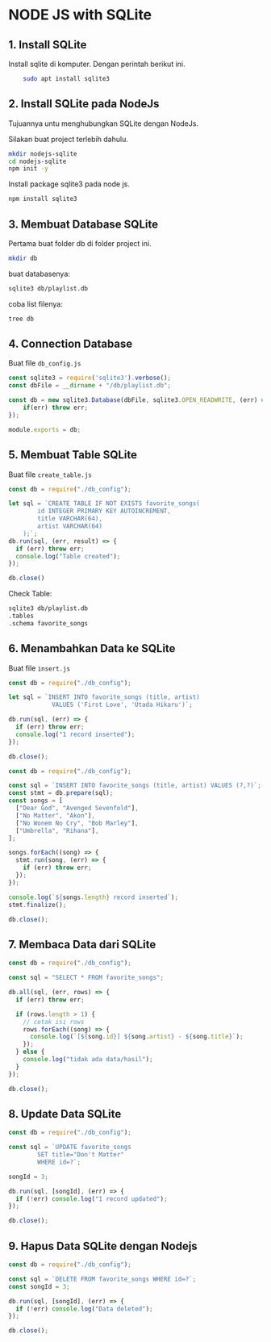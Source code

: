 # NODE JS with SQLite

## 1. Install SQLite

Install sqlite di komputer. Dengan perintah berikut ini.

```bash
    sudo apt install sqlite3
```


## 2. Install SQLite pada NodeJs

Tujuannya untu menghubungkan SQLite dengan NodeJs.

Silakan buat project terlebih dahulu.

```bash
mkdir nodejs-sqlite
cd nodejs-sqlite
npm init -y
```

Install package sqlite3 pada node js.

```bash
npm install sqlite3
```

## 3. Membuat Database SQLite

Pertama buat folder db di folder project ini.

```bash
mkdir db
```

buat databasenya:

```bash
sqlite3 db/playlist.db
```

coba list filenya:

```bash
tree db
```

## 4. Connection Database

Buat file ```db_config.js```

```js
const sqlite3 = require('sqlite3').verbose();
const dbFile = __dirname + "/db/playlist.db";

const db = new sqlite3.Database(dbFile, sqlite3.OPEN_READWRITE, (err) => {
    if(err) throw err;
});

module.exports = db;
```

## 5. Membuat Table SQLite

Buat file ```create_table.js```


```js
const db = require("./db_config");

let sql = `CREATE TABLE IF NOT EXISTS favorite_songs(
        id INTEGER PRIMARY KEY AUTOINCREMENT,
        title VARCHAR(64),
        artist VARCHAR(64)
    );`;
db.run(sql, (err, result) => {
  if (err) throw err;
  console.log("Table created");
});

db.close()

```

Check Table:

```bash
sqlite3 db/playlist.db
.tables
.schema favorite_songs
```

## 6. Menambahkan Data ke SQLite

Buat file ```insert.js```

```js
const db = require("./db_config");

let sql = `INSERT INTO favorite_songs (title, artist) 
            VALUES ('First Love', 'Utada Hikaru')`;

db.run(sql, (err) => {
  if (err) throw err;
  console.log("1 record inserted");
});

db.close();
```

```js
const db = require("./db_config");

const sql = `INSERT INTO favorite_songs (title, artist) VALUES (?,?)`;
const stmt = db.prepare(sql);
const songs = [
  ["Dear God", "Avenged Sevenfold"],
  ["No Matter", "Akon"],
  ["No Wonem No Cry", "Bob Marley"],
  ["Umbrella", "Rihana"],
];

songs.forEach((song) => {
  stmt.run(song, (err) => {
    if (err) throw err;
  });
});

console.log(`${songs.length} record inserted`);
stmt.finalize();

db.close();
```

## 7. Membaca Data dari SQLite

```js
const db = require("./db_config");

const sql = "SELECT * FROM favorite_songs";

db.all(sql, (err, rows) => {
  if (err) throw err;

  if (rows.length > 1) {
    // cetak isi rows
    rows.forEach((song) => {
      console.log(`[${song.id}] ${song.artist} - ${song.title}`);
    });
  } else {
    console.log("tidak ada data/hasil");
  }
});

db.close();
```

## 8. Update Data SQLite

```js
const db = require("./db_config");

const sql = `UPDATE favorite_songs 
        SET title="Don't Matter"
        WHERE id=?`;

songId = 3;

db.run(sql, [songId], (err) => {
  if (!err) console.log("1 record updated");
});

db.close();
```

## 9. Hapus Data SQLite dengan Nodejs

```js
const db = require("./db_config");

const sql = `DELETE FROM favorite_songs WHERE id=?`;
const songId = 3;

db.run(sql, [songId], (err) => {
  if (!err) console.log("Data deleted");
});

db.close();
```
